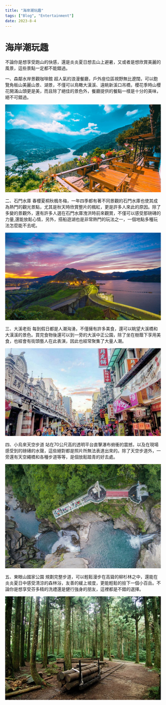 ```yaml
---
title: "海岸潮玩趣"
tags: ["Blog", "Entertainment"]
date: 2023-8-4
---
```

# 海岸潮玩趣


不論你是想享受跑山的快感，還是炎炎夏日想去山上避暑，又或者是想欣賞美麗的風景，這些景點一定都不能錯過。



一、森鄰水岸景觀咖啡館
超人氣的浪漫餐廳，戶外座位區視野無比遼闊，可以飽覽角板山美麗山景、湖景，不僅可以鳥瞰大漢溪、遠眺新溪口吊橋，櫻花季時山櫻花開滿山頭更是美，而且除了絕佳的景色外，餐廳提供的餐點一樣是十分的美味，絕不可錯過。

![Image](https://raw.githubusercontent.com/NCU-FRESH/2024-blog/main/images/20240717_205158_image.jpg)



二、石門水庫
春櫻夏桐秋楓冬梅，一年四季都有著不同景觀的石門水庫也使其成為熱門的觀光景點，尤其是秋天時欣賞整片的楓紅，更是許多人來此的原因。除了多變的景觀外，還有許多人選在石門水庫洩洪時前來觀賞，不僅可以感受那磅礡的力量,還能放鬆心情，另外，搭船遊湖也是非常熱門的玩法之一，一個地點多種玩法怎麼能不去呢。

![Image](https://raw.githubusercontent.com/NCU-FRESH/2024-blog/main/images/20240717_205201_image.jpg)



三、大溪老街
每到假日都是人潮洶湧，不僅擁有許多美食，還可以眺望大溪橋和大漢溪的景色。買完食物後還可以到一旁的大溪中正公園，除了坐在樹蔭下享用美食，也經會有街頭藝人在此表演，因此也經常聚集了大量人潮。

![Image](https://raw.githubusercontent.com/NCU-FRESH/2024-blog/main/images/20240717_205204_image.jpg)



四、小烏來天空步道
站在70公尺高的透明平台直擊瀑布俯衝的震撼，以及在現場感受到的磅礡的水聲，這些絕對都是照片所無法表達出來的。除了天空步道外，一旁還有天空繩橋和各種步道等等，是個放鬆踏青的好去處。

![Image](https://raw.githubusercontent.com/NCU-FRESH/2024-blog/main/images/20240717_205206_image.jpg)



五、東眼山國家公園
規劃完整步道，可以輕鬆漫步在高聳的柳杉林之中，還能在炎炎夏日中感受清涼的森林浴，友善的緩上坡度，更能輕鬆的撿下一個小百岳。不論你是想享受芬多精的洗禮還是健行強身的朋友，這裡都是不錯的選擇。

![Image](https://raw.githubusercontent.com/NCU-FRESH/2024-blog/main/images/20240717_205209_image.jpg)



